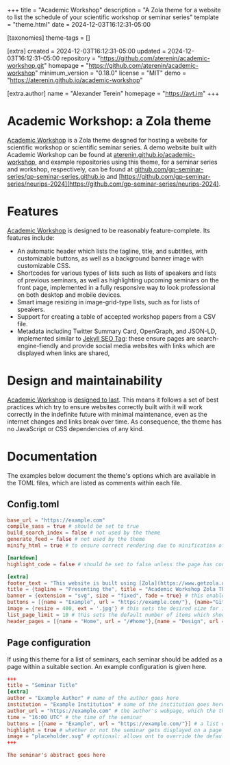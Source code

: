 
+++
title = "Academic Workshop"
description = "A Zola theme for a website to list the schedule of your scientific workshop or seminar series"
template = "theme.html"
date = 2024-12-03T16:12:31-05:00

[taxonomies]
theme-tags = []

[extra]
created = 2024-12-03T16:12:31-05:00
updated = 2024-12-03T16:12:31-05:00
repository = "https://github.com/aterenin/academic-workshop.git"
homepage = "https://github.com/aterenin/academic-workshop"
minimum_version = "0.18.0"
license = "MIT"
demo = "https://aterenin.github.io/academic-workshop"

[extra.author]
name = "Alexander Terein"
homepage = "https://avt.im"
+++        

# Academic Workshop: a Zola theme

[Academic Workshop](https://aterenin.github.io/academic-workshop) is a Zola theme desgned for hosting a website for scientific workshop or scientific seminar series.
A demo website built with Academic Workshop can be found at [aterenin.github.io/academic-workshop](https://aterenin.github.io/academic-workshop), and example repositories using this theme, for a seminar series and workshop, respectively, can be found at [github.com/gp-seminar-series/gp-seminar-series.github.io](https://github.com/gp-seminar-series/gp-seminar-series.github.io) and [https://github.com/gp-seminar-series/neurips-2024](https://github.com/gp-seminar-series/neurips-2024).

# Features

[Academic Workshop](https://github.com/aterenin/academic-workshop) is designed to be reasonably feature-complete. Its features include:

* An automatic header which lists the tagline, title, and subtitles, with customizable buttons, as well as a background banner image with customizable CSS.
* Shortcodes for various types of lists such as lists of speakers and lists of previous seminars, as well as highlighting upcoming seminars on the front page, implemented in a fully responsive way to look professional on both desktop and mobile devices.
* Smart image resizing in image-grid-type lists, such as for lists of speakers.
* Support for creating a table of accepted workshop papers from a CSV file.
* Metadata including Twitter Summary Card, OpenGraph, and JSON-LD, implemented similar to [Jekyll SEO Tag](https://github.com/jekyll/jekyll-seo-tag): these ensure pages are search-engine-fiendly and provide social media websites with links which are displayed when links are shared,

# Design and maintainability

[Academic Workshop](https://github.com/aterenin/academic-workshop) is [designed to last](https://jeffhuang.com/designed_to_last/).
This means it follows a set of best practices which try to ensure websites correctly built with it will work correctly in the indefinite future with minimal maintenance, even as the internet changes and links break over time.
As consequence, the theme has no JavaScript or CSS dependencies of any kind.

# Documentation

The examples below document the theme's options which are available in the TOML files, which are listed as comments within each file.

## Config.toml 

```toml
base_url = "https://example.com"
compile_sass = true # should be set to true
build_search_index = false # not used by the theme
generate_feed = false # not used by the theme
minify_html = true # to ensure correct rendering due to minification of whitespace, should be set to true, unless there is a reason to override it

[markdown]
highlight_code = false # should be set to false unless the page has code to highlight

[extra]
footer_text = "This website is built using [Zola](https://www.getzola.org) and the [Academic Workshop](http://github.com/aterenin/academic-workshop/) theme, which is [designed to last](https://jeffhuang.com/designed_to_last/)." # by default this page adds a small and non-intrusive footer with some text linking to this repository - you can set this to false to remove the footer if you prefer
title = {tagline = "Presenting the", title = "Academic Workshop Zola Theme", subtitles = ["For workshops, seminars, and academic events"]} # this contains the header's tagline, title, and list of subtitles, which are displayed in order
banner = {extension = "svg", size = "fixed", fade = true} # this enables a banner image stored in static/banner.svg, with the CSS class bg-fixed: this CSS class is designed for users to set the background image's height and width by overriding CSS - see _main.scss for other classes like bg-contain or bg-cover - the fade option enables a CSS-based fade around the text
buttons = [{name = "Example", url = "https://example.com/"}, {name="GitHub", url="http://github.com/aterenin/academic-workshop"}] # creates a list of buttons displayed in order, with links to the URLs
image = {resize = 400, ext = '.jpg'} # this sets the desired size for image resizing, as well as the default extension
list_page_limit = 10 # this sets the default number of items which show up in one page in a list
header_pages = [{name = "Home", url = "/#home"},{name = "Design", url = "/#design"}] # this sets the pages which show up in the navigation menu which gets displayed on mobile devices
```

## Page configuration 

If using this theme for a list of seminars, each seminar should be added as a page within a suitable section. An example configuration is given here. 

```toml
+++
title = "Seminar Title"
[extra]
author = "Example Author" # name of the author goes here
institution = "Example Institution" # name of the institution goes here
author_url = "https://example.com" # the author's webpage, which the theme will create links to
time = "16:00 UTC" # the time of the seminar
buttons = [{name = "Example", url = "https://example.com/"}] # a list of buttons displayed on the page and in lists, shown in order
highlight = true # whether or not the seminar gets displayed on a page using the highlight shortcode, which is designed to display a short list of upcoming seminars on the theme's front page - defaults to false
image = "placeholder.svg" # optional: allows ont to override the default image URL
+++

The seminar's abstract goes here
```
        